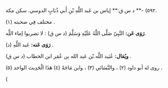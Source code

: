 ٥٩٢) -** د س ق:** إياس بن عَبد اللَّهِ بْنِ أَبي ذُبَابٍ الدوسي. سكن مكة.

مختلف فِي صحبته (١) .

**رَوَى عَن:** النَّبِيّ صَلَّى اللَّهُ عَلَيْهِ وَسَلَّمَ (د س ق) : لا تضربوا إماء اللَّه.

**رَوَى عَنه:** عَبد اللَّهِ (د) .

**ويُقال:** عُبَيد اللَّه بْن عَبد الله بن عُمَر ابن الخطاب (د س ق) .

روى له أبو داود (٢) ، والنَّسَائي (٣) ، وابن مَاجَهْ (٤) هَذَا الْحَدِيث الواحد (٥) .

(